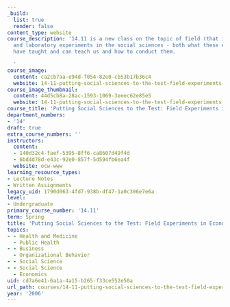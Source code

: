 ```yaml
---
_build:
  list: true
  render: false
content_type: website
course_description: '14.11 is a new class on the topic of field (that is, ''in situ'')
  and laboratory experiments in the social sciences - both what these experiments
  have taught and can teach us and how to conduct them.

  '
course_image:
  content: ca2cb7aa-e94d-f054-82e0-cb53b17b36c4
  website: 14-11-putting-social-sciences-to-the-test-field-experiments-in-economics-spring-2006
course_image_thumbnail:
  content: 44d5cb8a-28ac-1593-1069-3eeec62e85e5
  website: 14-11-putting-social-sciences-to-the-test-field-experiments-in-economics-spring-2006
course_title: 'Putting Social Sciences to the Test: Field Experiments in Economics'
department_numbers:
- '14'
draft: true
extra_course_numbers: ''
instructors:
  content:
  - 140d32c4-faef-5395-8ff6-ca8607d49f4d
  - 6bd4d78d-e43c-92e0-857f-5d594fb6ea4f
  website: ocw-www
learning_resource_types:
- Lecture Notes
- Written Assignments
legacy_uid: 1790d063-4fd7-938b-df47-1a0c306e7e6a
level:
- Undergraduate
primary_course_number: '14.11'
term: Spring
title: 'Putting Social Sciences to the Test: Field Experiments in Economics'
topics:
- - Health and Medicine
  - Public Health
- - Business
  - Organizational Behavior
- - Social Science
- - Social Science
  - Economics
uid: cd7a6e41-6a1a-4a15-b265-f33ce552e50a
url_path: courses/14-11-putting-social-sciences-to-the-test-field-experiments-in-economics-spring-2006
year: '2006'
---
```

